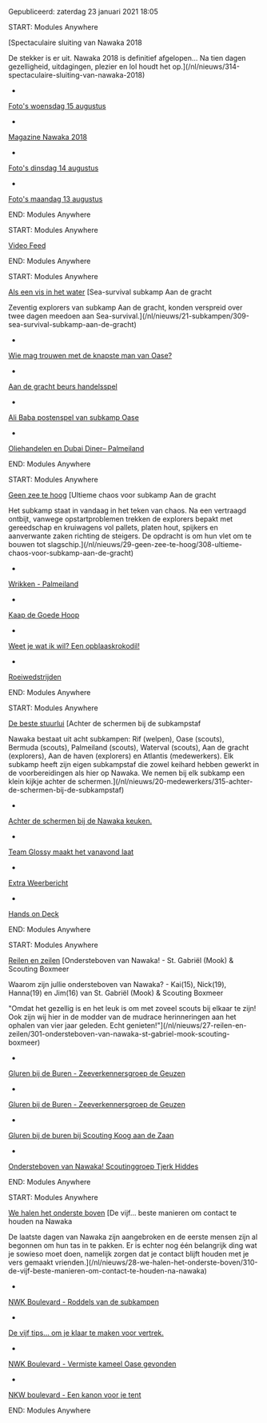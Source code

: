 




 Gepubliceerd: zaterdag 23 januari 2021 18:05
   



 START: Modules Anywhere 


[Spectaculaire sluiting van Nawaka 2018
 








 De stekker is er uit. Nawaka 2018 is definitief afgelopen... Na tien dagen gezelligheid, uitdagingen, plezier en lol houdt het op.](/nl/nieuws/314-spectaculaire-sluiting-van-nawaka-2018)






* 


[Foto's woensdag 15 augustus](/nl/nieuws/313-foto-s-woensdag-15-augustus)


* 


[Magazine Nawaka 2018](/nl/op-nawaka/magazine-nawaka)


* 


[Foto's dinsdag 14 augustus](/nl/nieuws/311-foto-s-dinsdag-14-augustus)


* 


[Foto's maandag 13 augustus](/nl/nieuws/296-foto-s-maandag-13-augustus)






 END: Modules Anywhere 




 START: Modules Anywhere 

[Video Feed](/)



 END: Modules Anywhere 




 START: Modules Anywhere 


[Als een vis in het water](https://nawaka.scouting.nl/nl/als-een-vis-in-het-water)
[Sea-survival subkamp Aan de gracht
 




 Zeventig explorers van subkamp Aan de gracht, konden verspreid over twee dagen meedoen aan Sea-survival.](/nl/nieuws/21-subkampen/309-sea-survival-subkamp-aan-de-gracht)






* 


[Wie mag trouwen met de knapste man van Oase?](/nl/nieuws/21-subkampen/307-wie-mag-trouwen-met-de-knapste-man-van-oase)


* 


[Aan de gracht beurs handelsspel](/nl/nieuws/21-subkampen/302-aan-de-gracht-beurs-handelsspel)


* 


[Ali Baba postenspel van subkamp Oase](/nl/nieuws/21-subkampen/303-ali-baba-postenspel-van-subkamp-oase)


* 


[Oliehandelen en Dubai Diner– Palmeiland](/nl/nieuws/21-subkampen/293-oliehandelen-en-dubai-diner-palmeiland)






 END: Modules Anywhere 




 START: Modules Anywhere 


[Geen zee te hoog](https://nawaka.scouting.nl/nl/geen-zee-te-hoog)
[Ultieme chaos voor subkamp Aan de gracht
 




 Het subkamp staat in vandaag in het teken van chaos. Na een vertraagd ontbijt, vanwege opstartproblemen trekken de explorers bepakt met gereedschap en kruiwagens vol pallets, platen hout, spijkers en aanverwante zaken richting de steigers. De opdracht is om hun vlet om te bouwen tot slagschip.](/nl/nieuws/29-geen-zee-te-hoog/308-ultieme-chaos-voor-subkamp-aan-de-gracht)






* 


[Wrikken - Palmeiland](/nl/nieuws/29-geen-zee-te-hoog/306-wrikken-palmeiland)


* 


[Kaap de Goede Hoop](/nl/nieuws/29-geen-zee-te-hoog/300-kaap-de-goede-hoop)


* 


[Weet je wat ik wil? Een opblaaskrokodil!](/nl/nieuws/29-geen-zee-te-hoog/299-weet-je-wat-ik-wil-een-opblaaskrokodil)


* 


[Roeiwedstrijden](/nl/nieuws/29-geen-zee-te-hoog/284-roeiwedstrijden)






 END: Modules Anywhere 




 START: Modules Anywhere 


[De beste stuurlui](https://nawaka.scouting.nl/nl/de-beste-stuurlui)
[Achter de schermen bij de subkampstaf
 




 Nawaka bestaat uit acht subkampen: Rif (welpen), Oase (scouts), Bermuda (scouts), Palmeiland (scouts), Waterval (scouts), Aan de gracht (explorers), Aan de haven (explorers) en Atlantis (medewerkers). Elk subkamp heeft zijn eigen subkampstaf die zowel keihard hebben gewerkt in de voorbereidingen als hier op Nawaka. We nemen bij elk subkamp een klein kijkje achter de schermen.](/nl/nieuws/20-medewerkers/315-achter-de-schermen-bij-de-subkampstaf)






* 


[Achter de schermen bij de Nawaka keuken.](/nl/nieuws/20-medewerkers/288-achter-de-schermen-bij-de-nawaka-keuken)


* 


[Team Glossy maakt het vanavond laat](/nl/nieuws/20-medewerkers/278-team-glossy-maakt-het-vanavond-laat)


* 


[Extra Weerbericht](/nl/nieuws/20-medewerkers/258-extra-weerbericht)


* 


[Hands on Deck](/nl/nieuws/20-medewerkers/240-hands-on-deck)






 END: Modules Anywhere 




 START: Modules Anywhere 


[Reilen en zeilen](https://nawaka.scouting.nl/nl/reilen-en-zeilen)
[Ondersteboven van Nawaka! - St. Gabriël (Mook) & Scouting Boxmeer
 




 Waarom zijn jullie ondersteboven van Nawaka? - Kai(15), Nick(19), Hanna(19) en Jim(16) van St. Gabriël (Mook) & Scouting Boxmeer
 



 "Omdat het gezellig is en het leuk is om met zoveel scouts bij elkaar te zijn! Ook zijn wij hier in de modder van de mudrace herinneringen aan het ophalen van vier jaar geleden. Echt genieten!"](/nl/nieuws/27-reilen-en-zeilen/301-ondersteboven-van-nawaka-st-gabriel-mook-scouting-boxmeer)






* 


[Gluren bij de Buren - Zeeverkennersgroep de Geuzen](/nl/nieuws/27-reilen-en-zeilen/298-gluren-bij-de-buren-zeeverkennersgroep-de-geuzen)


* 


[Gluren bij de Buren - Zeeverkennersgroep de Geuzen](/nl/nieuws/27-reilen-en-zeilen/290-gluren-bij-de-buren-zvg-de-geuzen)


* 


[Gluren bij de buren bij Scouting Koog aan de Zaan](/nl/nieuws/27-reilen-en-zeilen/287-gluren-bij-de-buren-bij-scouting-koog-aan-de-zaan)


* 


[Ondersteboven van Nawaka! Scoutinggroep Tjerk Hiddes](/nl/nieuws/27-reilen-en-zeilen/275-ondersteboven-van-nawaka-scoutinggroep-tjerk-hiddes)






 END: Modules Anywhere 




 START: Modules Anywhere 


[We halen het onderste boven](https://nawaka.scouting.nl/nl/onderste-boven)
[De vijf… beste manieren om contact te houden na Nawaka
 




 De laatste dagen van Nawaka zijn aangebroken en de eerste mensen zijn al begonnen om hun tas in te pakken. Er is echter nog één belangrijk ding wat je sowieso moet doen, namelijk zorgen dat je contact blijft houden met je vers gemaakt vrienden.](/nl/nieuws/28-we-halen-het-onderste-boven/310-de-vijf-beste-manieren-om-contact-te-houden-na-nawaka)






* 


[NWK Boulevard - Roddels van de subkampen](/nl/nieuws/28-we-halen-het-onderste-boven/294-nwk-boulevard-roddels-van-de-subkampen)


* 


[De vijf tips... om je klaar te maken voor vertrek.](/nl/nieuws/28-we-halen-het-onderste-boven/292-de-vijf-tips-om-je-klaar-te-maken-voor-vertrek)


* 


[NWK Boulevard - Vermiste kameel Oase gevonden](/nl/nieuws/28-we-halen-het-onderste-boven/276-nwk-boulevard-vermiste-kameel-oase-gevonden)


* 


[NKW boulevard - Een kanon voor je tent](/nl/nieuws/28-we-halen-het-onderste-boven/269-nkw-boulevard-een-kanon-voor-je-tent)






 END: Modules Anywhere 


